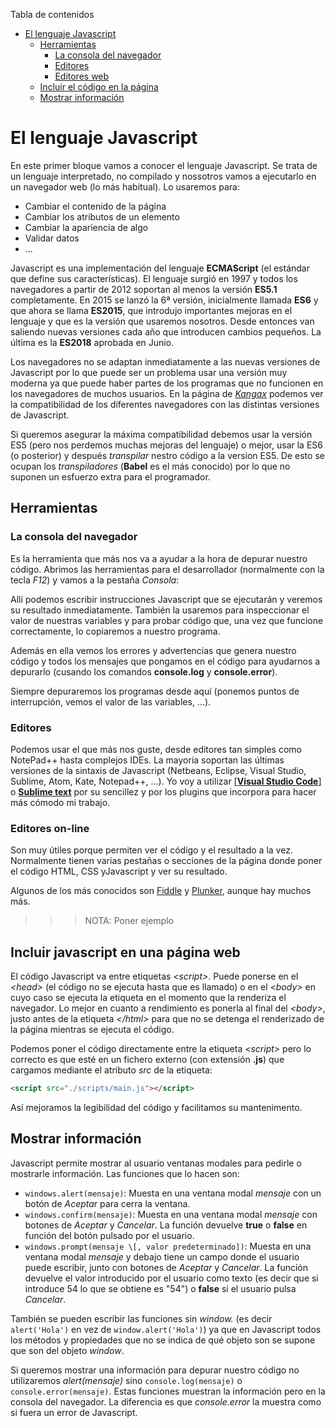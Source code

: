 <!-- START doctoc generated TOC please keep comment here to allow auto update -->
<!-- DON'T EDIT THIS SECTION, INSTEAD RE-RUN doctoc TO UPDATE -->
Tabla de contenidos

- [El lenguaje Javascript](#el-lenguaje-javascript)
  - [Herramientas](#herramientas)
    - [La consola del navegador](#la-consola-del-navegador)
    - [Editores](#editores)
    - [Editores web](#editores-web)
  - [Incluir el código en la página](#incluir-el-c%C3%B3digo-en-la-p%C3%A1gina)
  - [Mostrar información](#mostrar-informaci%C3%B3n)

<!-- END doctoc generated TOC please keep comment here to allow auto update -->

# El lenguaje Javascript
En este primer bloque vamos a conocer el lenguaje Javascript. Se trata de un lenguaje interpretado, no compilado y nossotros vamos a ejecutarlo en un navegador web (lo más habitual). Lo usaremos para:
* Cambiar el contenido de la página
* Cambiar los atributos de un elemento
* Cambiar la apariencia de algo
* Validar datos
* ...

Javascript es una implementación del lenguaje **ECMAScript** (el estándar que define sus características). El lenguaje surgió en 1997 y todos los navegadores a partir de 2012 soportan al menos la versión **ES5.1** completamente. En 2015 se lanzó la 6ª versión, inicialmente llamada **ES6** y que ahora se llama **ES2015**, que introdujo importantes mejoras en el lenguaje y que es la versión que usaremos nosotros. Desde entonces van saliendo nuevas versiones cada año que introducen cambios pequeños. La última es la **ES2018** aprobada en Junio.

Los navegadores no se adaptan inmediatamente a las nuevas versiones de Javascript por lo que puede ser un problema usar una versión muy moderna ya que puede haber partes de los programas que no funcionen en los navegadores de muchos usuarios. En la página de [_Kangax_](https://kangax.github.io/compat-table/es6/) podemos ver la compatibilidad de los diferentes navegadores con las distintas versiones de Javascript.

Si queremos asegurar la máxima compatibilidad debemos usar la versión ES5 (pero nos perdemos muchas mejoras del lenguaje) o mejor, usar la ES6 (o posterior) y después _transpilar_ nestro código a la version ES5. De esto se ocupan los _transpiladores_ (**Babel** es el más conocido) por lo que no suponen un esfuerzo extra para el programador.

## Herramientas
### La consola del navegador
Es la herramienta que más nos va a ayudar a la hora de depurar nuestro código. Abrimos las herramientas para el desarrollador (normalmente con la tecla _F12_) y vamos a la pestaña _Consola_:

Allí podemos escribir instrucciones Javascript que se ejecutarán y veremos su resultado inmediatamente. También la usaremos para inspeccionar el valor de nuestras variables y para probar código que, una vez que funcione correctamente, lo copiaremos a nuestro programa.

Además en ella vemos los errores y advertencias que genera nuestro código y todos los mensajes que pongamos en el código para ayudarnos a depurarlo (cusando los comandos **console.log** y **console.error**).

Siempre depuraremos los programas desde aquí (ponemos puntos de interrupción, vemos el valor de las variables, ...).

### Editores
Podemos usar el que más nos guste, desde editores tan simples como NotePad++ hasta complejos IDEs. La mayoría soportan las últimas versiones de la sintaxis de Javascript (Netbeans, Eclipse, Visual Studio, Sublime, Atom, Kate, Notepad++, ...). Yo voy a utilizar [[**Visual Studio Code**]](https://code.visualstudio.com/) o [**Sublime text**](https://www.sublimetext.com/) por su sencillez y por los plugins que incorpora para hacer más cómodo mi trabajo.

### Editores on-line
Son muy útiles porque permiten ver el código y el resultado a la vez. Normalmente tienen varias pestañas o secciones de la página donde poner el código HTML, CSS yJavascript y ver su resultado. 

Algunos de los más conocidos son [Fiddle](https://jsfiddle.net) y [Plunker](https://plnkr.co), aunque hay muchos más.

>>> NOTA: Poner ejemplo

## Incluir javascript en una página web
El código Javascript va entre etiquetas _\<script>_. Puede ponerse en el _\<head>_ (el código no se ejecuta hasta que es llamado) o en el _\<body>_ en cuyo caso se ejecuta la etiqueta en el momento que la renderiza el navegador. Lo mejor en cuanto a rendimiento es ponerla al final del _\<body>_, justo antes de la etiqueta _\</html>_ para que no se detenga el renderizado de la página mientras se ejecuta el código.

Podemos poner el código directamente entre la etiqueta _\<script>_ pero lo correcto es que esté en un fichero externo (con extensión **.js**) que cargamos mediante el atributo _src_ de la etiqueta:
```html
<script src="./scripts/main.js"></script>
```
Así mejoramos la legibilidad del código y facilitamos su mantenimento.

## Mostrar información
Javascript permite mostrar al usuario ventanas modales para pedirle o mostrarle información. Las funciones que lo hacen son:
* `windows.alert(mensaje)`: Muesta en una ventana modal _mensaje_ con un botón de _Aceptar_ para cerra la ventana.
* `windows.confirm(mensaje)`: Muesta en una ventana modal _mensaje_ con botones de _Aceptar_ y _Cancelar_. La función devuelve **true** o **false** en función del botón pulsado por el usuario.
* `windows.prompt(mensaje \[, valor predeterminado])`: Muesta en una ventana modal _mensaje_ y debajo tiene un campo donde el usuario puede escribir, junto con botones de _Aceptar_ y _Cancelar_. La función devuelve el valor introducido por el usuario como texto (es decir que si introduce 54 lo que se obtiene es "54") o **false** si el usuario pulsa _Cancelar_.

También se pueden escribir las funciones sin _window._ (es decir `alert('Hola')` en vez de `window.alert('Hola')`) ya que en Javascript todos los métodos y propiedades que no se indica de qué objeto son se supone que son del objeto _window_.

Si queremos mostrar una información para depurar nuestro código no utilizaremos _alert(mensaje)_ sino `console.log(mensaje)` o `console.error(mensaje)`. Estas funciones muestran la información pero en la consola del navegador. La diferencia es que _console.error_ la muestra como si fuera un error de Javascript.
